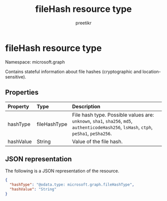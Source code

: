 ﻿---
title: "fileHash resource type"
description: "Contains stateful information about file hashes (cryptographic and location-sensitive)."
localization_priority: Normal
author: "preetikr"
ms.prod: ""
doc_type: resourcePageType
---

# fileHash resource type

Namespace: microsoft.graph

Contains stateful information about file hashes (cryptographic and location-sensitive).

## Properties

| Property  | Type         | Description                                                                                                                             |
| :-------- | :----------- | :-------------------------------------------------------------------------------------------------------------------------------------- |
| hashType  | fileHashType | File hash type. Possible values are: `unknown`, `sha1`, `sha256`, `md5`, `authenticodeHash256`, `lsHash`, `ctph`, `peSha1`, `peSha256`. |
| hashValue | String       | Value of the file hash.                                                                                                                 |

## JSON representation

The following is a JSON representation of the resource.

<!-- {
  "blockType": "resource",
  "optionalProperties": [

  ],
  "@odata.type": "microsoft.graph.fileHash"
}-->

```json
{
  "hashType": "@odata.type: microsoft.graph.fileHashType",
  "hashValue": "String"
}

```

<!-- uuid: 8fcb5dbc-d5aa-4681-8e31-b001d5168d79
2015-10-25 14:57:30 UTC -->

<!-- {
  "type": "#page.annotation",
  "description": "fileHash resource",
  "keywords": "",
  "section": "documentation",
  "tocPath": ""
}-->
